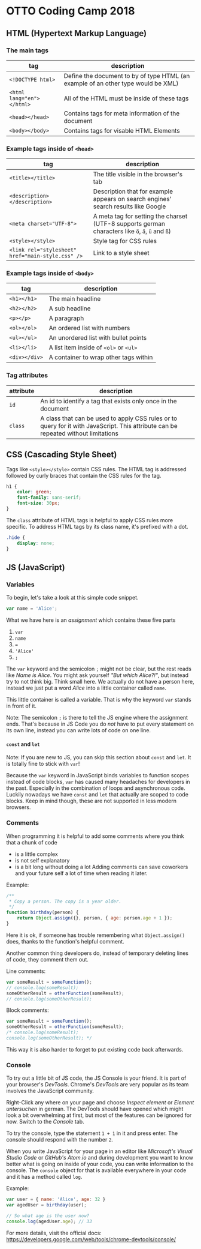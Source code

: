 # OTTO Coding Camp 2018

## HTML (Hypertext Markup Language)

### The main tags

tag|description
---|---
`<!DOCTYPE html>`|Define the document to by of type HTML (an example of an other type would be XML)
`<html lang="en"></html>`|All of the HTML must be inside of these tags
`<head></head>`|Contains tags for meta information of the document
`<body></body>`|Contains tags for visable HTML Elements

### Example tags inside of `<head>`

tag|description
---|---
`<title></title>`|The title visible in the browser's tab
`<description></description>`|Description that for example appears on search engines' search results like Google
`<meta charset="UTF-8">`|A meta tag for setting the charset (UTF-8 supports german characters like `ö`, `ä`, `ü` and `ß`)
`<style></style>`|Style tag for CSS rules
`<link rel="stylesheet" href="main-style.css" />`|Link to a style sheet

### Example tags inside of `<body>`

tag|description
---|---
`<h1></h1>`|The main headline
`<h2></h2>`|A sub headline
`<p></p>`|A paragraph
`<ol></ol>`|An ordered list with numbers
`<ul></ul>`|An unordered list with bullet points
`<li></li>`|A list item inside of `<ol>` or `<ul>`
`<div></div>`|A container to wrap other tags within

### Tag attributes
attribute|description
---|---
`id`|An id to identify a tag that exists only once in the document
`class`|A class that can be used to apply CSS rules or to query for it with JavaScript. This attribute can be repeated without limitations

## CSS (Cascading Style Sheet)

Tags like `<style></style>` contain CSS rules. 
The HTML tag is addressed followed by curly braces that contain the CSS rules for the tag.
```css
h1 {
    color: green;
    font-family: sans-serif;
    font-size: 30px;
}
```

The `class` attribute of HTML tags is helpful to apply CSS rules more specific.
To address HTML tags by its class name, it's prefixed with a dot. 
```css
.hide {
    display: none;
}
```

## JS (JavaScript)

### Variables
To begin, let's take a look at this simple code snippet.
```javascript
var name = 'Alice';
```
What we have here is an _assignment_ which contains these five parts
1. `var`
2. `name`
3. `=`
4. `'Alice'`
5. `;`

The `var` keyword and the semicolon `;` might not be clear, but the rest reads like _Name is Alice_.
You might ask yourself _"But which Alice?!"_, but instead try to not think big. Think small here.
We actually do not have a person here, instead we just put a word _Alice_ into a little container called `name`.

This little container is called a variable. That is why the keyword `var` stands in front of it.

Note: The semicolon `;` is there to tell the JS engine where the assignment ends. That's because in JS Code you do _not_
have to put every statement on its own line, instead you can write lots of code on one line.     

#### `const` and `let`
Note: If you are new to JS, you can skip this section about `const` and `let`. It is totally fine to stick with `var`!

Because the `var` keyword in JavaScript binds variables to function scopes instead of code blocks, `var` has caused
many headaches for developers in the past. Especially in the combination of loops and asynchronous code.
Luckily nowadays we have `const` and `let` that actually are scoped to code blocks. Keep in mind though, these are not
supported in less modern browsers.

### Comments
When programming it is helpful to add some comments where you think that a chunk of code
- is a little complex
- is not self explanatory
- is a bit long without doing a lot
Adding comments can save coworkers and your future self a lot of time when reading it later.

Example:
```javascript
/**
 * Copy a person. The copy is a year older.
 */
function birthday(person) {
    return Object.assign({}, person, { age: person.age + 1 });
}
```
Here it is ok, if someone has trouble remembering what `Object.assign()` does, thanks to the function's helpful comment.

Another common thing developers do, instead of temporary deleting lines of code, they comment them out.

Line comments:
```javascript
var someResult = someFunction();
// console.log(someResult);
someOtherResult = otherFunction(someResult);
// console.log(someOtherResult);
```

Block comments:
```javascript
var someResult = someFunction();
someOtherResult = otherFunction(someResult);
/* console.log(someResult);
console.log(someOtherResult); */
```

This way it is also harder to forget to put existing code back afterwards. 

### Console
To try out a little bit of JS code, the JS Console is your friend. It is part of your browser's _DevTools_.
Chrome's _DevTools_ are very popular as its team involves the JavaScript community.

Right-Click any where on your page and choose _Inspect element_ or _Element untersuchen_ in german.
The DevTools should have opened which might look a bit overwhelming at first, but most of the features can be ignored for now.
Switch to the _Console_ tab.

To try the console, type the statement `1 + 1` in it and press enter. The console should respond with the number `2`.

When you write JavaScript for your page in an editor like _Microsoft's Visual Studio Code_ or _GitHub's Atom.io_
and during development you want to know better what is going on inside of your code, you can write information to
the console. The `console` object for that is available everywhere in your code and it has a method called `log`.

Example: 
```javascript
var user = { name: 'Alice', age: 32 }
var agedUser = birthday(user);

// So what age is the user now?
console.log(agedUser.age); // 33
```

For more details, visit the official docs: https://developers.google.com/web/tools/chrome-devtools/console/ 

